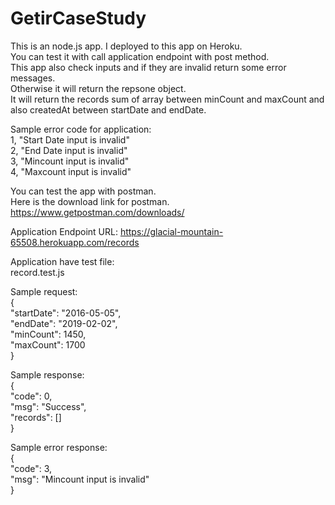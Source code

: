 # GetirCaseStudy

This is an node.js app. I deployed to this app on Heroku.<br/>
You can test it with call application endpoint with post method.<br/>
This app also check inputs and if they are invalid return some error messages.<br/>
Otherwise it will return the repsone object.<br/>
It will return the records sum of array between minCount and maxCount and also createdAt between startDate and endDate.

Sample error code for application:<br/>
1, "Start Date input is invalid"<br/>
2, "End Date input is invalid"<br/>
3, "Mincount input is invalid"<br/>
4, "Maxcount input is invalid"<br/>

You can test the app with postman.<br/>
Here is the download link for postman.<br/>
https://www.getpostman.com/downloads/

Application Endpoint URL:
https://glacial-mountain-65508.herokuapp.com/records

Application have test file:<br/>
record.test.js

Sample request:<br/>
{<br/>
"startDate": "2016-05-05",<br/>
"endDate": "2019-02-02",<br/>
"minCount": 1450,<br/>
"maxCount": 1700<br/>
}

Sample response:<br/>
{<br/>
    "code": 0,<br/>
    "msg": "Success",<br/>
    "records": []<br/>
}<br/>

Sample error response:<br/>
{<br/>
    "code": 3,<br/>
    "msg": "Mincount input is invalid"<br/>
}
